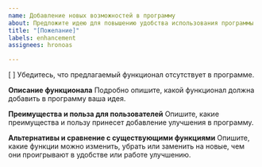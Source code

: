 ```yaml
---
name: Добавление новых возможностей в программу
about: Предложите идею для повышению удобства использования программы
title: "[Пожелание]"
labels: enhancement
assignees: hronoas

---
```


[ ] Убедитесь, что предлагаемый функционал отсутствует в программе.

**Описание функционала**
Подробно опишите, какой функционал должна добавить в программу ваша идея.

**Преимущества и польза для пользователей**
Опишите, какие преимущества и пользу принесет добавление улучшения в программу.

**Альтернативы и сравнение с существующими функциями**
Опишите, какие функции можно изменить, убрать или заменить на новые, чем они проигрывают в удобстве или работе улучшению.
